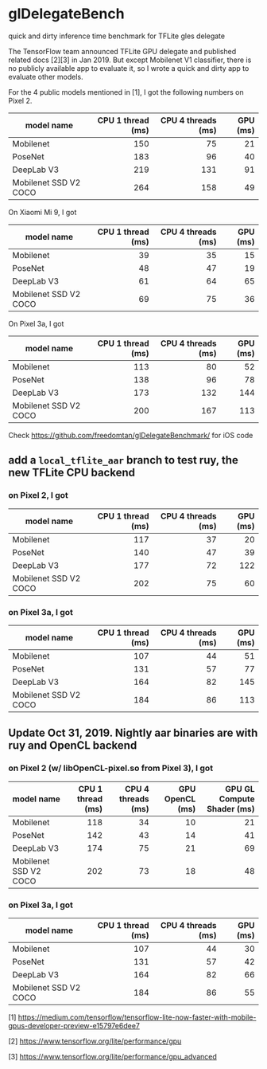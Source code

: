 # glDelegateBench
quick and dirty inference time benchmark for TFLite gles delegate

The TensorFlow team announced TFLite GPU delegate and published related docs [2][3] in Jan 2019. But except Mobilenet V1 classifier, there is no publicly available app to evaluate it, so I wrote a quick and dirty app to evaluate other models.

For the 4 public models mentioned in [1], I got the following numbers on Pixel 2.

|model name|CPU 1 thread (ms)|CPU 4 threads (ms) |GPU (ms)|
|----------|------------:|-------------:|---:|
|Mobilenet | 150 | 75 | 21 |
|PoseNet   | 183 | 96 | 40 |
|DeepLab V3| 219 | 131 | 91 |
|Mobilenet SSD V2 COCO| 264 | 158 | 49 |

On Xiaomi Mi 9, I got

|model name|CPU 1 thread (ms)|CPU 4 threads (ms) |GPU (ms)|
|----------|------------:|-------------:|---:|
|Mobilenet | 39 | 35 | 15 |
|PoseNet   | 48 | 47 | 19 |
|DeepLab V3| 61 | 64 | 65 |
|Mobilenet SSD V2 COCO| 69 | 75 | 36 |

On Pixel 3a, I got

|model name|CPU 1 thread (ms)|CPU 4 threads (ms) |GPU (ms)|
|----------|------------:|-------------:|---:|
|Mobilenet | 113 | 80 | 52 |
|PoseNet   | 138 | 96 | 78 |
|DeepLab V3| 173 | 132 | 144 |
|Mobilenet SSD V2 COCO| 200 | 167 | 113 |


Check https://github.com/freedomtan/glDelegateBenchmark/ for iOS code

## add a `local_tflite_aar` branch to test ruy, the new TFLite CPU backend
### on Pixel 2, I got

|model name|CPU 1 thread (ms)|CPU 4 threads (ms) |GPU (ms)|
|----------|------------:|-------------:|---:|
|Mobilenet | 117 | 37 | 20 |
|PoseNet   | 140 | 47 | 39 |
|DeepLab V3| 177 | 72 | 122 |
|Mobilenet SSD V2 COCO| 202 | 75 | 60 |

### on Pixel 3a, I got

|model name|CPU 1 thread (ms)|CPU 4 threads (ms) |GPU (ms)|
|----------|------------:|-------------:|---:|
|Mobilenet | 107 | 44 | 51 |
|PoseNet   | 131 | 57 | 77 |
|DeepLab V3| 164 | 82 | 145 |
|Mobilenet SSD V2 COCO| 184 | 86 | 113 |


## Update Oct 31, 2019. Nightly aar binaries are with ruy and OpenCL backend
### on Pixel 2 (w/ libOpenCL-pixel.so from Pixel 3), I got

|model name|CPU 1 thread (ms)|CPU 4 threads (ms) |GPU OpenCL (ms)|GPU GL Compute Shader (ms)|
|----------|------------:|-------------:|---:|---:|
|Mobilenet | 118 | 34 | 10 | 21 |
|PoseNet   | 142 | 43 | 14 | 41 |
|DeepLab V3| 174 | 75 | 21 | 69 |
|Mobilenet SSD V2 COCO| 202 | 73 | 18 | 48 |

### on Pixel 3a, I got

|model name|CPU 1 thread (ms)|CPU 4 threads (ms) |GPU (ms)|
|----------|------------:|-------------:|---:|
|Mobilenet | 107 | 44 | 30 |
|PoseNet   | 131 | 57 | 42 |
|DeepLab V3| 164 | 82 | 66 |
|Mobilenet SSD V2 COCO| 184 | 86 | 55 |

[1] https://medium.com/tensorflow/tensorflow-lite-now-faster-with-mobile-gpus-developer-preview-e15797e6dee7

[2] https://www.tensorflow.org/lite/performance/gpu

[3] https://www.tensorflow.org/lite/performance/gpu_advanced
